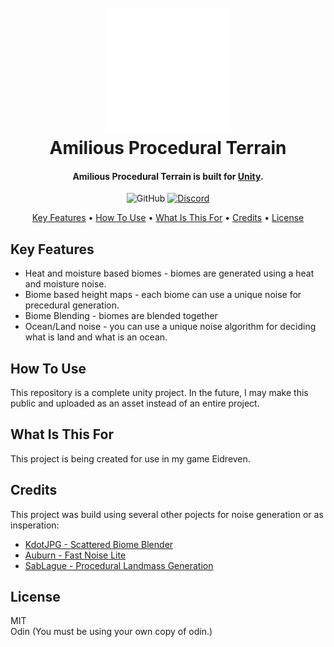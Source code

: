 
<h1 align="center">
  <br>
  <a href="http://www.amilious.com"><img src="https://github.com/amilious-ba/AmiliousProceduralTerrain/blob/master/Assets/Amilious/Core/Assets/Icons/logo.png" alt="Markdownify" width="200"></a>
  <br>
  Amilious Procedural Terrain
  <br>
</h1>

<h4 align="center">Amilious Procedural Terrain is built for <a href="http://unity.com" target="_blank">Unity</a>.</h4>

<p align="center">  
  <img alt="GitHub" src="https://img.shields.io/github/license/amilious-ba/AmiliousProceduralTerrain">
  <a href="https://discord.gg/SNqyDWu">
    <img alt="Discord" src="https://img.shields.io/discord/744298801585455125?label=discord&logo=discord">
  </a>
</p>

<p align="center">
  <a href="#key-features">Key Features</a> •
  <a href="#how-to-use">How To Use</a> •
  <a href="#what-is-this-for">What Is This For</a> •
  <a href="#credits">Credits</a> •
  <a href="#license">License</a>
</p>

## Key Features

* Heat and moisture based biomes - biomes are generated using a heat and moisture noise.
* Biome based height maps - each biome can use a unique noise for precedural generation.
* Biome Blending - biomes are blended together
* Ocean/Land noise - you can use a unique noise algorithm for deciding what is land and what is an ocean.

## How To Use

This repository is a complete unity project.  In the future, I may make this public and uploaded as an
asset instead of an entire project.

## What Is This For

This project is being created for use in my game Eidreven.

## Credits

This project was build using several other pojects for noise generation or as insperation:

- [KdotJPG - Scattered Biome Blender](https://github.com/KdotJPG/Scattered-Biome-Blender)
- [Auburn - Fast Noise Lite](https://github.com/Auburn/FastNoiseLite)
- [SabLague - Procedural Landmass Generation](https://github.com/SebLague/Procedural-Landmass-Generation)

## License

MIT <br />
Odin (You must be using your own copy of odin.)
